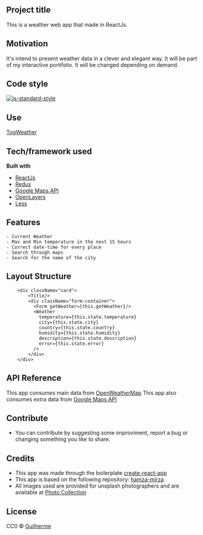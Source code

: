 ## Project title
This is a weather web app that made in ReactJs.

## Motivation
It's intend to present weather data in a clever and elegant way. It will be part of my interactive portifolio. It will be changed depending on demand.

## Code style

[![js-standard-style](https://img.shields.io/badge/code%20style-standard-brightgreen.svg?style=flat)](https://github.com/feross/standard)
 
## Use

 [TogWeather](https://guilhermetog.github.io/weather/)

## Tech/framework used

<b>Built with</b>
- [ReactJs](https://reactjs.org/)
- [Redux](https://redux.js.org/)
- [Google Maps API](https://developers.google.com/maps/)
- [OpenLayers](https://openlayers.org/)
- [Less](lesscss.org/)

## Features

    - Current Weather
    - Max and Min temperature in the next 15 hours
    - Correct date-time for every place
    - Search through maps
    - Search for the name of the city

## Layout Structure

        <div className="card">
            <Title/>
            <div className="form-container">
              <Form getWeather={this.getWeather}/>
              <Weather
                temperature={this.state.temperature}
                city={this.state.city}
                country={this.state.country}
                humidity={this.state.humidity}
                description={this.state.description}
                error={this.state.error}
              />
            </div>
        </div>


## API Reference

 This app consumes main data from [OpenWeatherMap](https://openweathermap.org/api)
 This app also consumes extra data from [Google Maps API](https://developers.google.com/maps/)

## Contribute

 - You can contribute by suggesting some improviment, report a bug or changing something you like to share.

## Credits
 - This app was made through the boilerplate [create-react-app](https://github.com/facebook/create-react-app)
 - This app is based on the following repository: [hamza-mirza](https://github.com/hamza-mirza/react-weather-app)
 - All images used are provided for unsplash photographers and are available at [Photo Collection](https://unsplash.com/collections/2212738/weather-app-collection)
 
## License

CC0 © [Guilherme]()

